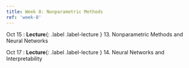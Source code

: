 ```yaml
---
title: Week 8: Nonparametric Methods
ref: 'week-8'
---
```


Oct 15
: **Lecture**{: .label .label-lecture } 13. Nonparametric Methods and Neural Networks

Oct 17
: **Lecture**{: .label .label-lecture } 14. Neural Networks and Interpretability
